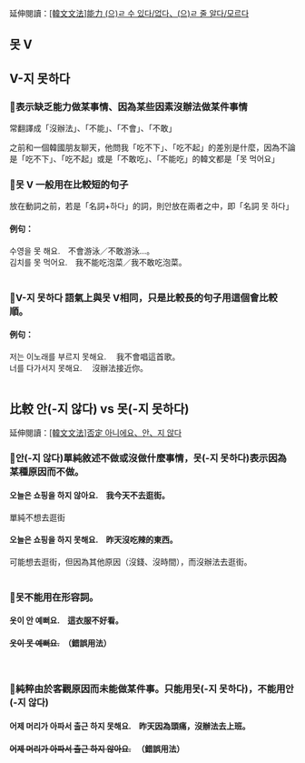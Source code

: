 <span class="small">延伸閱讀：<a href="/blog/post/2">[韓文文法]能力 (으)ㄹ 수 있다/없다、(으)ㄹ 줄 알다/모르다</a></span>

## 못 V
## V-지 못하다

### 📌表示缺乏能力做某事情、因為某些因素沒辦法做某件事情
常翻譯成「沒辦法」、「不能」、「不會」、「不敢」<br>
<p class='chat'>
之前和一個韓國朋友聊天，他問我「吃不下」、「吃不起」的差別是什麼，因為不論是「吃不下」、「吃不起」或是「不敢吃」、「不能吃」的韓文都是「못 먹어요」<br>
</p>

### 📌못 V 一般用在比較短的句子
放在動詞之前，若是「名詞+하다」的詞，則안放在兩者之中，即「名詞 못 하다」

#### 例句：
수영을 <font class="highlight">못</font> 해요.　不會游泳／不敢游泳...。<br>
김치를 <font class="highlight">못</font> 먹어요.　我不能吃泡菜／我不敢吃泡菜。<br><br>

### 📌V-지 못하다 語氣上與못 V相同，只是比較長的句子用這個會比較順。

#### 例句：
저는 이노래를 부르지 <font class="highlight">못해요</font>. 　我不會唱這首歌。<br>
너를 다가서지 <font class="highlight">못해요</font>. 　沒辦法接近你。<br><br>


## 比較 안(-지 않다) vs 못(-지 못하다)
<span class="small">延伸閱讀：<a href="/blog/post/2">[韓文文法]否定 아니에요、안、지 않다</a></span>

### 📌안(-지 않다)單純敘述不做或沒做什麼事情，못(-지 못하다)表示因為某種原因而不做。
#### 오늘은 쇼핑을 하<font class="highlight">지 않아요</font>.　我今天不去逛街。
單純不想去逛街

#### 오늘은 쇼핑을 하<font class="highlight">지 못해요</font>.　昨天沒吃辣的東西。
可能想去逛街，但因為其他原因（沒錢、沒時間），而沒辦法去逛街。<br><br>

### 📌못不能用在形容詞。
#### 옷이 <font class="highlight">안</font> 예뻐요.　這衣服不好看。
#### ~~옷이 <font class="highlight">못</font> 예뻐요.~~　（錯誤用法）
<br>

### 📌純粹由於客觀原因而未能做某件事。只能用못(-지 못하다)，不能用안(-지 않다)
#### 어제 머리가 아파서 출근 하<font class="highlight">지 못해요</font>.　昨天因為頭痛，沒辦法去上班。
#### ~~어제 머리가 아파서 출근 하<font class="highlight">지 않아요</font>.~~ 　（錯誤用法）